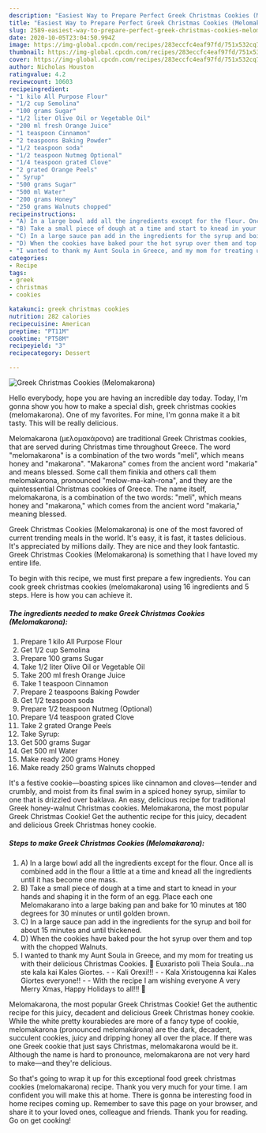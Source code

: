 ```yaml
---
description: "Easiest Way to Prepare Perfect Greek Christmas Cookies (Melomakarona)"
title: "Easiest Way to Prepare Perfect Greek Christmas Cookies (Melomakarona)"
slug: 2589-easiest-way-to-prepare-perfect-greek-christmas-cookies-melomakarona
date: 2020-10-05T23:04:50.994Z
image: https://img-global.cpcdn.com/recipes/283eccfc4eaf97fd/751x532cq70/greek-christmas-cookies-melomakarona-recipe-main-photo.jpg
thumbnail: https://img-global.cpcdn.com/recipes/283eccfc4eaf97fd/751x532cq70/greek-christmas-cookies-melomakarona-recipe-main-photo.jpg
cover: https://img-global.cpcdn.com/recipes/283eccfc4eaf97fd/751x532cq70/greek-christmas-cookies-melomakarona-recipe-main-photo.jpg
author: Nicholas Houston
ratingvalue: 4.2
reviewcount: 10603
recipeingredient:
- "1 kilo All Purpose Flour"
- "1/2 cup Semolina"
- "100 grams Sugar"
- "1/2 liter Olive Oil or Vegetable Oil"
- "200 ml fresh Orange Juice"
- "1 teaspoon Cinnamon"
- "2 teaspoons Baking Powder"
- "1/2 teaspoon soda"
- "1/2 teaspoon Nutmeg Optional"
- "1/4 teaspoon grated Clove"
- "2 grated Orange Peels"
- " Syrup"
- "500 grams Sugar"
- "500 ml Water"
- "200 grams Honey"
- "250 grams Walnuts chopped"
recipeinstructions:
- "A) In a large bowl add all the ingredients except for the flour. Once all is combined add in the flour a little at a time and knead all the ingredients until it has become one mass."
- "B) Take a small piece of dough at a time and start to knead in your hands and shaping it in the form of an egg. Place each one Melomakarano into a large baking pan and bake for 10 minutes at 180 degrees for 30 minutes or until golden brown."
- "C) In a large sauce pan add in the ingredients for the syrup and boil for about 15 minutes and until thickened."
- "D) When the cookies have baked pour the hot syrup over them and top with the chopped Walnuts."
- "I wanted to thank my Aunt Soula in Greece, and my mom for treating us with their delicious Christmas Cookies. 🙂 Euxaristo poli Theia Soula…na ste kala kai Kales Giortes.  Kali Orexi!!!   Kala Xristougenna kai Kales Giortes everyone!!  With the recipe I am wishing everyone A very Merry Xmas, Happy Holidays to all!!! 🙂"
categories:
- Recipe
tags:
- greek
- christmas
- cookies

katakunci: greek christmas cookies 
nutrition: 282 calories
recipecuisine: American
preptime: "PT11M"
cooktime: "PT58M"
recipeyield: "3"
recipecategory: Dessert

---
```



![Greek Christmas Cookies (Melomakarona)](https://img-global.cpcdn.com/recipes/283eccfc4eaf97fd/751x532cq70/greek-christmas-cookies-melomakarona-recipe-main-photo.jpg)

Hello everybody, hope you are having an incredible day today. Today, I'm gonna show you how to make a special dish, greek christmas cookies (melomakarona). One of my favorites. For mine, I'm gonna make it a bit tasty. This will be really delicious.

Melomakarona (μελομακάρονα) are traditional Greek Christmas cookies, that are served during Christmas time throughout Greece. The word &#34;melomakarona&#34; is a combination of the two words &#34;meli&#34;, which means honey and &#34;makarona&#34;. &#34;Makarona&#34; comes from the ancient word &#34;makaria&#34; and means blessed. Some call them finikia and others call them melomakarona, pronounced &#34;melow-ma-kah-rona&#34;, and they are the quintessential Christmas cookies of Greece. The name itself, melomakarona, is a combination of the two words: &#34;meli&#34;, which means honey and &#34;makarona,&#34; which comes from the ancient word &#34;makaria,&#34; meaning blessed.

Greek Christmas Cookies (Melomakarona) is one of the most favored of current trending meals in the world. It's easy, it is fast, it tastes delicious. It's appreciated by millions daily. They are nice and they look fantastic. Greek Christmas Cookies (Melomakarona) is something that I have loved my entire life.


To begin with this recipe, we must first prepare a few ingredients. You can cook greek christmas cookies (melomakarona) using 16 ingredients and 5 steps. Here is how you can achieve it.

<!--inarticleads1-->

##### The ingredients needed to make Greek Christmas Cookies (Melomakarona):

1. Prepare 1 kilo All Purpose Flour
1. Get 1/2 cup Semolina
1. Prepare 100 grams Sugar
1. Take 1/2 liter Olive Oil or Vegetable Oil
1. Take 200 ml fresh Orange Juice
1. Take 1 teaspoon Cinnamon
1. Prepare 2 teaspoons Baking Powder
1. Get 1/2 teaspoon soda
1. Prepare 1/2 teaspoon Nutmeg (Optional)
1. Prepare 1/4 teaspoon grated Clove
1. Take 2 grated Orange Peels
1. Take  Syrup:
1. Get 500 grams Sugar
1. Get 500 ml Water
1. Make ready 200 grams Honey
1. Make ready 250 grams Walnuts chopped


It&#39;s a festive cookie—boasting spices like cinnamon and cloves—tender and crumbly, and moist from its final swim in a spiced honey syrup, similar to one that is drizzled over baklava. An easy, delicious recipe for traditional Greek honey-walnut Christmas cookies. Melomakarona, the most popular Greek Christmas Cookie! Get the authentic recipe for this juicy, decadent and delicious Greek Christmas honey cookie. 

<!--inarticleads2-->

##### Steps to make Greek Christmas Cookies (Melomakarona):

1. A) In a large bowl add all the ingredients except for the flour. Once all is combined add in the flour a little at a time and knead all the ingredients until it has become one mass.
1. B) Take a small piece of dough at a time and start to knead in your hands and shaping it in the form of an egg. Place each one Melomakarano into a large baking pan and bake for 10 minutes at 180 degrees for 30 minutes or until golden brown.
1. C) In a large sauce pan add in the ingredients for the syrup and boil for about 15 minutes and until thickened.
1. D) When the cookies have baked pour the hot syrup over them and top with the chopped Walnuts.
1. I wanted to thank my Aunt Soula in Greece, and my mom for treating us with their delicious Christmas Cookies. 🙂 Euxaristo poli Theia Soula…na ste kala kai Kales Giortes. -  - Kali Orexi!!!  -  - Kala Xristougenna kai Kales Giortes everyone!! -  - With the recipe I am wishing everyone A very Merry Xmas, Happy Holidays to all!!! 🙂


Melomakarona, the most popular Greek Christmas Cookie! Get the authentic recipe for this juicy, decadent and delicious Greek Christmas honey cookie. While the white pretty kourabiedes are more of a fancy type of cookie, melomakarona (pronounced melomakárona) are the dark, decadent, succulent cookies, juicy and dripping honey all over the place. If there was one Greek cookie that just says Christmas, melomakarona would be it. Although the name is hard to pronounce, melomakarona are not very hard to make—and they&#39;re delicious. 

So that's going to wrap it up for this exceptional food greek christmas cookies (melomakarona) recipe. Thank you very much for your time. I am confident you will make this at home. There is gonna be interesting food in home recipes coming up. Remember to save this page on your browser, and share it to your loved ones, colleague and friends. Thank you for reading. Go on get cooking!
